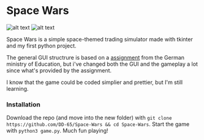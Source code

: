 # Space Wars
![alt text](https://img.shields.io/badge/ask%20me-anything-red) ![alt text](https://img.shields.io/badge/version-v1.0-informational)

Space Wars is a simple space-themed trading simulator made with tkinter and my first python project.

The general GUI structrure is based on a [assignment](https://informatik.bildung-rp.de/fileadmin/user_upload/informatik.bildung-rp.de/Fortbildung/FB_SpieleProgrammieren/SPIELE-171017-Jakobs_Modul1SpiceWars.pdf) from the German ministry of Education, but i've changed both the GUI and the gameplay a lot since what's provided by the assignment.

I know that the game could be coded simplier and prettier, but I'm still learning.

### Installation
Download the repo (and move into the new folder) with `git clone https://github.com/DD-65/Space-Wars && cd Space-Wars`.
Start the game with `python3 game.py`. 
Much fun playing!
